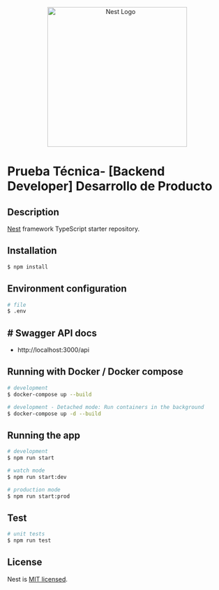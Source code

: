 <p align="center">
  <a href="http://nestjs.com/" target="blank"><img src="https://nestjs.com/img/logo_text.svg" width="320" alt="Nest Logo" /></a>
</p>

# Prueba Técnica- [Backend Developer] Desarrollo de Producto

## Description

[Nest](https://github.com/nestjs/nest) framework TypeScript starter repository.

## Installation

```bash
$ npm install
```

## Environment configuration

```bash
# file
$ .env
```

## # Swagger API docs

- http://localhost:3000/api

## Running with Docker / Docker compose

```bash
# development
$ docker-compose up --build
```

```bash
# development - Detached mode: Run containers in the background
$ docker-compose up -d --build
```

## Running the app

```bash
# development
$ npm run start

# watch mode
$ npm run start:dev

# production mode
$ npm run start:prod
```

## Test

```bash
# unit tests
$ npm run test

```

## License

Nest is [MIT licensed](LICENSE).
